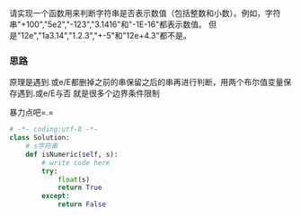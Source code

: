 请实现一个函数用来判断字符串是否表示数值（包括整数和小数）。例如，字符串"+100","5e2","-123","3.1416"和"-1E-16"都表示数值。 但是"12e","1a3.14","1.2.3","+-5"和"12e+4.3"都不是。

### 思路

原理是遇到.或e/E都删掉之前的串保留之后的串再进行判断，用两个布尔值变量保存遇到.或e/E与否
就是很多个边界条件限制

暴力点吧=.=

```python
# -*- coding:utf-8 -*-
class Solution:
    # s字符串
    def isNumeric(self, s):
        # write code here
        try:
            float(s)
            return True
        except:
            return False
```



